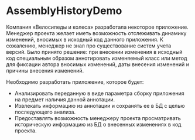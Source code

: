 # AssemblyHistoryDemo
Компания «Велосипеды и колеса» разработала некоторое приложение.
Менеджер проекта желает иметь возможность отслеживать динамику изменений, вносимых в исходный код данного приложения. К сожалению, менеджер не знал про существование  систем учета версий. Было принято решение: при внесении изменения в исходный код специальным образом аннотировать изменяемый класс или метод  для фиксации автора вносимых изменений, даты внесения изменений и причины внесения изменений.

Необходимо разработать приложение, которое будет:
* Анализировать переданную в виде параметра сборку приложения на предмет наличия данной аннотации.
* Извлекать информацию из аннотации и сохранять ее в БД с целью последующего анализа.
* Предоставлять возможность менеджеру проекта просматривать историческую информацию из БД о внесенных изменениях в код проекта.
